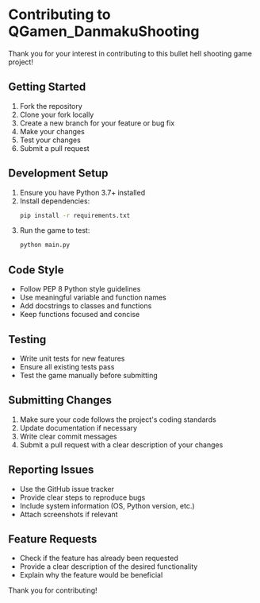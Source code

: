 # Contributing to QGamen_DanmakuShooting

Thank you for your interest in contributing to this bullet hell shooting game project!

## Getting Started

1. Fork the repository
2. Clone your fork locally
3. Create a new branch for your feature or bug fix
4. Make your changes
5. Test your changes
6. Submit a pull request

## Development Setup

1. Ensure you have Python 3.7+ installed
2. Install dependencies:
   ```bash
   pip install -r requirements.txt
   ```
3. Run the game to test:
   ```bash
   python main.py
   ```

## Code Style

- Follow PEP 8 Python style guidelines
- Use meaningful variable and function names
- Add docstrings to classes and functions
- Keep functions focused and concise

## Testing

- Write unit tests for new features
- Ensure all existing tests pass
- Test the game manually before submitting

## Submitting Changes

1. Make sure your code follows the project's coding standards
2. Update documentation if necessary
3. Write clear commit messages
4. Submit a pull request with a clear description of your changes

## Reporting Issues

- Use the GitHub issue tracker
- Provide clear steps to reproduce bugs
- Include system information (OS, Python version, etc.)
- Attach screenshots if relevant

## Feature Requests

- Check if the feature has already been requested
- Provide a clear description of the desired functionality
- Explain why the feature would be beneficial

Thank you for contributing!
